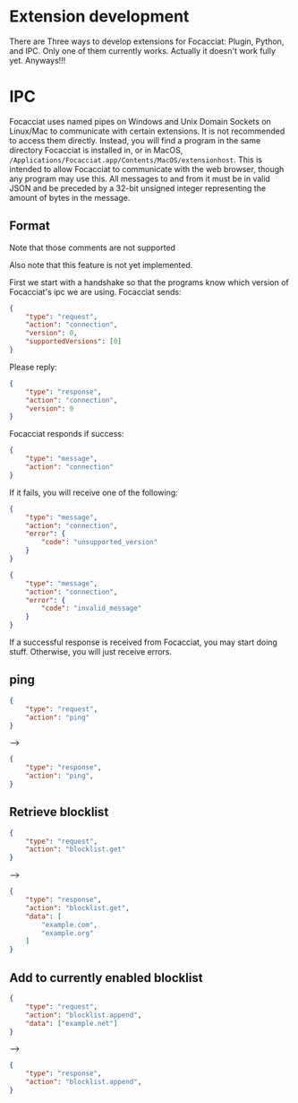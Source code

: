 # Extension development

There are Three ways to develop extensions for Focacciat: Plugin, Python, and
IPC. Only one of them currently works. Actually it doesn't work fully yet.
Anyways!!!

# IPC

Focacciat uses named pipes on Windows and Unix Domain Sockets on Linux/Mac to
communicate with certain extensions. It is not recommended to access them
directly. Instead, you will find a program in the same directory Focacciat is
installed in, or in MacOS, 
`/Applications/Focacciat.app/Contents/MacOS/extensionhost`. This is intended to
allow Focacciat to communicate with the web browser, though any program may use
this. All messages to and from it must be in valid JSON and be preceded by a
32-bit unsigned integer representing the amount of bytes in the message.

## Format

Note that those comments are not supported

Also note that this feature is not yet implemented.

First we start with a handshake so that the programs know which version of
Focacciat's ipc we are using. Focacciat sends:

```json
{
    "type": "request",
    "action": "connection",
    "version": 0,
    "supportedVersions": [0]
}
```

Please reply:

```json
{
    "type": "response",
    "action": "connection",
    "version": 0
}
```

Focacciat responds if success:

```json
{
    "type": "message",
    "action": "connection"
}
```

If it fails, you will receive one of the following:

```json
{
    "type": "message",
    "action": "connection",
    "error": {
        "code": "unsupported_version"
    }
}
```

```json
{
    "type": "message",
    "action": "connection",
    "error": {
        "code": "invalid_message"
    }
}
```

If a successful response is received from Focacciat, you may start doing stuff. Otherwise, you will just receive errors.

## ping

```json
{
    "type": "request",
    "action": "ping"
}
```
-->
```json
{
    "type": "response",
    "action": "ping",
}
```

## Retrieve blocklist

```json
{
    "type": "request",
    "action": "blocklist.get"
}
```
-->
```json
{
    "type": "response",
    "action": "blocklist.get",
    "data": [
        "example.com",
        "example.org"
    ]
}
```

## Add to currently enabled blocklist

```json
{
    "type": "request",
    "action": "blocklist.append",
    "data": ["example.net"]
}
```
-->
```json
{
    "type": "response",
    "action": "blocklist.append",
}
```
